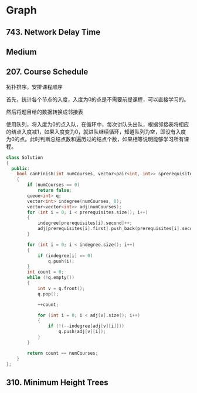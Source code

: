 # Graph

##  743. Network Delay Time



## Medium

##  207. Course Schedule

拓扑排序。安排课程顺序

首先，统计各个节点的入度，入度为0的点是不需要前提课程，可以直接学习的。

然后将题目给的数据转换成邻接表

使用队列，将入度为0的点入队，在循环中，每次讲队头出队，根据邻接表将相应的结点入度减1，如果入度变为0，就进队继续循环，知道队列为空，即没有入度为0的点。此时判断总结点数和遍历过的结点个数，如果相等说明能够学习所有课程。

```cpp
class Solution
{
  public:
    bool canFinish(int numCourses, vector<pair<int, int>> &prerequisites)
    {
        if (numCourses == 0)
            return false;
        queue<int> q;
        vector<int> indegree(numCourses, 0);
        vector<vector<int>> adj(numCourses);
        for (int i = 0; i < prerequisites.size(); i++)
        {
            indegree[prerequisites[i].second]++;
            adj[prerequisites[i].first].push_back(prerequisites[i].second);
        }

        for (int i = 0; i < indegree.size(); i++)
        {
            if (indegree[i] == 0)
                q.push(i);
        }
        int count = 0;
        while (!q.empty())
        {
            int v = q.front();
            q.pop();

            ++count;

            for (int i = 0; i < adj[v].size(); i++)
            {
                if (!(--indegree[adj[v][i]]))
                    q.push(adj[v][i]);
            }
        }

        return count == numCourses;
    }
};
```

##  310. Minimum Height Trees

